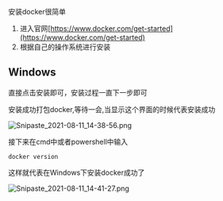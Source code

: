 安装docker很简单
1.  进入官网[https://www.docker.com/get-started](https://www.docker.com/get-started)
2.  根据自己的操作系统进行安装

## Windows

直接点击安装即可，安装过程一直下一步即可

安装成功打包docker,等待一会,当显示这个界面的时候代表安装成功

![Snipaste_2021-08-11_14-38-56.png](https://img12.360buyimg.com/ddimg/jfs/t1/192121/20/17713/50802/61137095E2351dc0a/54341b5f74619cab.png)

接下来在cmd中或者powershell中输入

```shell
docker version
```

这样就代表在Windows下安装docker成功了

![Snipaste_2021-08-11_14-41-27.png](https://img13.360buyimg.com/ddimg/jfs/t1/196622/15/17609/38399/61137126E9232f68f/13a997ee2e6d36ba.png)